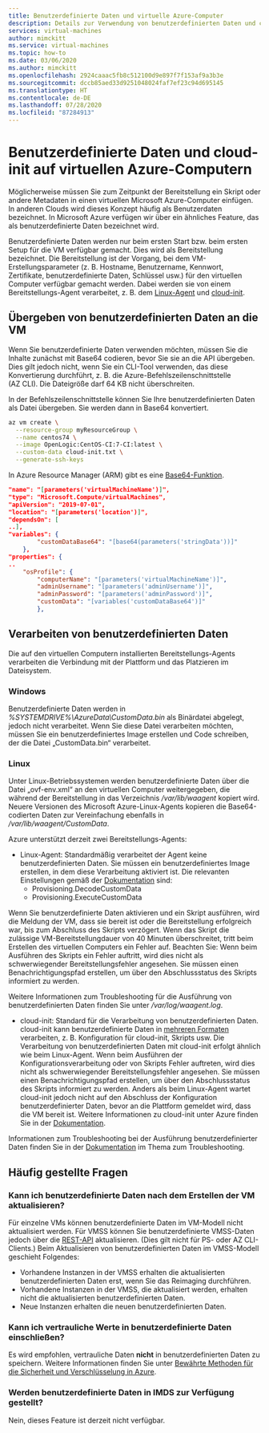 ```yaml
---
title: Benutzerdefinierte Daten und virtuelle Azure-Computer
description: Details zur Verwendung von benutzerdefinierten Daten und cloud-init auf virtuellen Azure-Computern
services: virtual-machines
author: mimckitt
ms.service: virtual-machines
ms.topic: how-to
ms.date: 03/06/2020
ms.author: mimckitt
ms.openlocfilehash: 2924caaac5fb8c512100d9e897f7f153af9a3b3e
ms.sourcegitcommit: dccb85aed33d9251048024faf7ef23c94d695145
ms.translationtype: HT
ms.contentlocale: de-DE
ms.lasthandoff: 07/28/2020
ms.locfileid: "87284913"
---
```

# <a name="custom-data-and-cloud-init-on-azure-virtual-machines"></a>Benutzerdefinierte Daten und cloud-init auf virtuellen Azure-Computern

Möglicherweise müssen Sie zum Zeitpunkt der Bereitstellung ein Skript oder andere Metadaten in einen virtuellen Microsoft Azure-Computer einfügen.  In anderen Clouds wird dieses Konzept häufig als Benutzerdaten bezeichnet.  In Microsoft Azure verfügen wir über ein ähnliches Feature, das als benutzerdefinierte Daten bezeichnet wird. 

Benutzerdefinierte Daten werden nur beim ersten Start bzw. beim ersten Setup für die VM verfügbar gemacht. Dies wird als Bereitstellung bezeichnet. Die Bereitstellung ist der Vorgang, bei dem VM-Erstellungsparameter (z. B. Hostname, Benutzername, Kennwort, Zertifikate, benutzerdefinierte Daten, Schlüssel usw.) für den virtuellen Computer verfügbar gemacht werden. Dabei werden sie von einem Bereitstellungs-Agent verarbeitet, z. B. dem [Linux-Agent](./extensions/agent-linux.md) und [cloud-init](./linux/using-cloud-init.md#troubleshooting-cloud-init). 


## <a name="passing-custom-data-to-the-vm"></a>Übergeben von benutzerdefinierten Daten an die VM
Wenn Sie benutzerdefinierte Daten verwenden möchten, müssen Sie die Inhalte zunächst mit Base64 codieren, bevor Sie sie an die API übergeben. Dies gilt jedoch nicht, wenn Sie ein CLI-Tool verwenden, das diese Konvertierung durchführt, z. B. die Azure-Befehlszeilenschnittstelle (AZ CLI). Die Dateigröße darf 64 KB nicht überschreiten.

In der Befehlszeilenschnittstelle können Sie Ihre benutzerdefinierten Daten als Datei übergeben. Sie werden dann in Base64 konvertiert.
```bash
az vm create \
  --resource-group myResourceGroup \
  --name centos74 \
  --image OpenLogic:CentOS-CI:7-CI:latest \
  --custom-data cloud-init.txt \
  --generate-ssh-keys
```

In Azure Resource Manager (ARM) gibt es eine [Base64-Funktion](../azure-resource-manager/templates/template-functions-string.md#base64).

```json
"name": "[parameters('virtualMachineName')]",
"type": "Microsoft.Compute/virtualMachines",
"apiVersion": "2019-07-01",
"location": "[parameters('location')]",
"dependsOn": [
..],
"variables": {
        "customDataBase64": "[base64(parameters('stringData'))]"
    },
"properties": {
..
    "osProfile": {
        "computerName": "[parameters('virtualMachineName')]",
        "adminUsername": "[parameters('adminUsername')]",
        "adminPassword": "[parameters('adminPassword')]",
        "customData": "[variables('customDataBase64')]"
        },
```

## <a name="processing-custom-data"></a>Verarbeiten von benutzerdefinierten Daten
Die auf den virtuellen Computern installierten Bereitstellungs-Agents verarbeiten die Verbindung mit der Plattform und das Platzieren im Dateisystem. 

### <a name="windows"></a>Windows
Benutzerdefinierte Daten werden in *%SYSTEMDRIVE%\AzureData\CustomData.bin* als Binärdatei abgelegt, jedoch nicht verarbeitet. Wenn Sie diese Datei verarbeiten möchten, müssen Sie ein benutzerdefiniertes Image erstellen und Code schreiben, der die Datei „CustomData.bin“ verarbeitet.

### <a name="linux"></a>Linux  
Unter Linux-Betriebssystemen werden benutzerdefinierte Daten über die Datei „ovf-env.xml“ an den virtuellen Computer weitergegeben, die während der Bereitstellung in das Verzeichnis */var/lib/waagent* kopiert wird.  Neuere Versionen des Microsoft Azure-Linux-Agents kopieren die Base64-codierten Daten zur Vereinfachung ebenfalls in */var/lib/waagent/CustomData*.

Azure unterstützt derzeit zwei Bereitstellungs-Agents:
* Linux-Agent: Standardmäßig verarbeitet der Agent keine benutzerdefinierten Daten. Sie müssen ein benutzerdefiniertes Image erstellen, in dem diese Verarbeitung aktiviert ist. Die relevanten Einstellungen gemäß der [Dokumentation](https://github.com/Azure/WALinuxAgent#configuration) sind:
    * Provisioning.DecodeCustomData
    * Provisioning.ExecuteCustomData

Wenn Sie benutzerdefinierte Daten aktivieren und ein Skript ausführen, wird die Meldung der VM, dass sie bereit ist oder die Bereitstellung erfolgreich war, bis zum Abschluss des Skripts verzögert. Wenn das Skript die zulässige VM-Bereitstellungdauer von 40 Minuten überschreitet, tritt beim Erstellen des virtuellen Computers ein Fehler auf. Beachten Sie: Wenn beim Ausführen des Skripts ein Fehler auftritt, wird dies nicht als schwerwiegender Bereitstellungsfehler angesehen. Sie müssen einen Benachrichtigungspfad erstellen, um über den Abschlussstatus des Skripts informiert zu werden.

Weitere Informationen zum Troubleshooting für die Ausführung von benutzerdefinierten Daten finden Sie unter */var/log/waagent.log*.

* cloud-init: Standard für die Verarbeitung von benutzerdefinierten Daten. cloud-init kann benutzerdefinierte Daten in [mehreren Formaten](https://cloudinit.readthedocs.io/en/latest/topics/format.html) verarbeiten, z. B. Konfiguration für cloud-init, Skripts usw. Die Verarbeitung von benutzerdefinierten Daten mit cloud-init erfolgt ähnlich wie beim Linux-Agent. Wenn beim Ausführen der Konfigurationsverarbeitung oder von Skripts Fehler auftreten, wird dies nicht als schwerwiegender Bereitstellungsfehler angesehen. Sie müssen einen Benachrichtigungspfad erstellen, um über den Abschlussstatus des Skripts informiert zu werden. Anders als beim Linux-Agent wartet cloud-init jedoch nicht auf den Abschluss der Konfiguration benutzerdefinierter Daten, bevor an die Plattform gemeldet wird, dass die VM bereit ist. Weitere Informationen zu cloud-init unter Azure finden Sie in der [Dokumentation](./linux/using-cloud-init.md).


Informationen zum Troubleshooting bei der Ausführung benutzerdefinierter Daten finden Sie in der [Dokumentation](./linux/using-cloud-init.md#troubleshooting-cloud-init) im Thema zum Troubleshooting.


## <a name="faq"></a>Häufig gestellte Fragen
### <a name="can-i-update-custom-data-after-the-vm-has-been-created"></a>Kann ich benutzerdefinierte Daten nach dem Erstellen der VM aktualisieren?
Für einzelne VMs können benutzerdefinierte Daten im VM-Modell nicht aktualisiert werden. Für VMSS können Sie benutzerdefinierte VMSS-Daten jedoch über die [REST-API](/rest/api/compute/virtualmachinescalesets/update) aktualisieren. (Dies gilt nicht für PS- oder AZ CLI-Clients.) Beim Aktualisieren von benutzerdefinierten Daten im VMSS-Modell geschieht Folgendes:
* Vorhandene Instanzen in der VMSS erhalten die aktualisierten benutzerdefinierten Daten erst, wenn Sie das Reimaging durchführen.
* Vorhandene Instanzen in der VMSS, die aktualisiert werden, erhalten nicht die aktualisierten benutzerdefinierten Daten.
* Neue Instanzen erhalten die neuen benutzerdefinierten Daten.

### <a name="can-i-place-sensitive-values-in-custom-data"></a>Kann ich vertrauliche Werte in benutzerdefinierte Daten einschließen?
Es wird empfohlen, vertrauliche Daten **nicht** in benutzerdefinierten Daten zu speichern. Weitere Informationen finden Sie unter [Bewährte Methoden für die Sicherheit und Verschlüsselung in Azure](../security/fundamentals/data-encryption-best-practices.md).


### <a name="is-custom-data-made-available-in-imds"></a>Werden benutzerdefinierte Daten in IMDS zur Verfügung gestellt?
Nein, dieses Feature ist derzeit nicht verfügbar.
